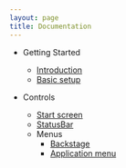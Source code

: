 ```yaml
---
layout: page
title: Documentation
---
```


- Getting Started
    - [Introduction](./introduction)
    - [Basic setup](./basic-setup)
    
- Controls
    - [Start screen](./controls/start-screen)
    - [StatusBar](./controls/statusbar-and-statusbaritem)
    - Menus   
        - [Backstage](./controls/backstage)
        - [Application menu](./controls/application-menu)
